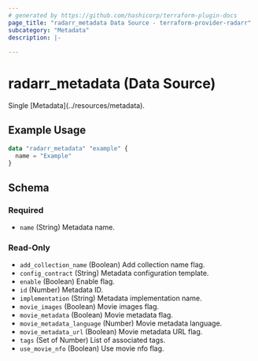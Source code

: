 ```yaml
---
# generated by https://github.com/hashicorp/terraform-plugin-docs
page_title: "radarr_metadata Data Source - terraform-provider-radarr"
subcategory: "Metadata"
description: |-
  
---
```


# radarr_metadata (Data Source)

<!-- subcategory:Metadata -->Single [Metadata](../resources/metadata).

## Example Usage

```terraform
data "radarr_metadata" "example" {
  name = "Example"
}
```

<!-- schema generated by tfplugindocs -->
## Schema

### Required

- `name` (String) Metadata name.

### Read-Only

- `add_collection_name` (Boolean) Add collection name flag.
- `config_contract` (String) Metadata configuration template.
- `enable` (Boolean) Enable flag.
- `id` (Number) Metadata ID.
- `implementation` (String) Metadata implementation name.
- `movie_images` (Boolean) Movie images flag.
- `movie_metadata` (Boolean) Movie metadata flag.
- `movie_metadata_language` (Number) Movie metadata language.
- `movie_metadata_url` (Boolean) Movie metadata URL flag.
- `tags` (Set of Number) List of associated tags.
- `use_movie_nfo` (Boolean) Use movie nfo flag.
